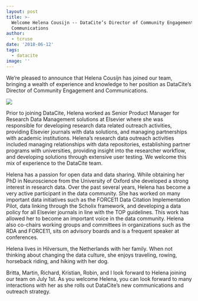 ```yaml
---
layout: post
title: >-
  Welcome Helena Cousijn -- DataCite’s Director of Community Engagement and
  Communications
author:
  - tcruse
date: '2018-06-12'
tags:
  - datacite
image: ''
---
```

We’re pleased to announce that Helena Cousijn has joined our team, bringing a wealth of experience and knowledge to her position as DataCite’s Director of Community Engagement and Communications. 

![](/images/uploads/photo_cousijn.jpg)

Prior to joining DataCite, Helena worked as Senior Product Manager for Research Data Management solutions at Elsevier where she was responsible for developing research data related outreach activities, providing Elsevier journals with data solutions, and managing partnerships with academic institutions. Helena’s research data outreach activities included managing relationships with data repositories, establishing partner programs with universities, providing insight into the researcher workflow, and developing solutions through extensive user testing. We welcome this mix of experience to the DataCite team. 

Helena has a passion for open data and data sharing. While obtaining her PhD in Neuroscience from the University of Oxford she developed a strong interest in research data. Over the past several years, Helena has become a very active participant in the data community.  She has worked on many important data initiatives such as the FORCE11 Data Citation Implementation Pilot, data linking through the Scholix framework, and developing  a data policy for all Elsevier journals in line with the TOP guidelines. This work has allowed her to become an important voice in the data community. Helena also co-chairs working groups and committees in organizations such as the RDA and FORCE11, sits on advisory boards and is a frequent speaker at conferences. 

Helena lives in Hilversum, the Netherlands with her family. When not thinking about changing the data culture, she enjoys traveling, rowing, horseback riding, and hiking with her dog. 

Britta, Martin, Richard, Kristian, Robin, and I look forward to Helena joining our team on July 1st.  As you welcome Helena, you can look forward to many interactions with her as she rolls out DataCite’s new communications and outreach strategy.
